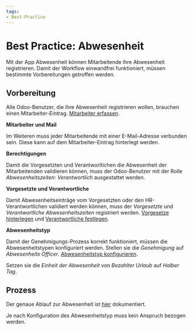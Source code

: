 ```yaml
---
tags:
- Best-Practice
---
```

# Best Practice: Abwesenheit

Mit der App Abwesenheit können Mitarbeitende ihre Abwesenheit registrieren. Damit der Workflow einwandfrei funktioniert, müssen bestimmte Vorbereitungen getroffen werden.

## Vorbereitung

Alle Odoo-Benutzer, die ihre Abwesenheit registrieren wollen, brauchen einen Mitarbeiter-Eintrag. [Mitarbeiter erfassen](Personal.md#Mitarbeiter%20erfassen).

**Mitarbeiter und Mail**

Im Weiteren muss jeder Mitarbeitende mit einer E-Mail-Adresse verbunden sein. Diese kann auf dem Mitarbeiter-Eintrag hinterlegt werden.

**Berechtigungen**

Damit die Vorgesetzten und Verantworltichen die Abwesenheit der Mitarbeitenden validieren können, muss der Odoo-Benutzer mit der Rolle *Abwesenheitszeiten: Verantwortlich* ausgestattet werden.

**Vorgesetzte und Verantwortliche**

Damit Abwesenheitseinträge vom Vorgesetzten oder den HR-Verantwortlichen validiert werden können, muss der *Vorgesetzte* und *Verantwortliche Abwesenheitszeiten* registriert werden. [Vorgesetze hinterlegen](Personal.md#Vorgesetze%20hinterlegen) und [Verantwortliche festlegen](Abwesenheitszeiten.md#Verantwortliche%20festlegen).

**Abwesenheitstyp**

Damit der Genehmigungs-Prozess korrekt funktioniert, müssen die Abwesenheitstypen konfiguriert werden. Stellen sie die *Genehmigung* auf *Abwesenheits Officer*. [Abwesenheitstyp konfigurieren](Abwesenheitszeiten.md#Abwesenheitstyp%20konfigurieren).

Setzen sie die *Einheit der Abwesenheit* von *Bezahlter Urlaub* auf *Halber Tag*.

## Prozess

Der genaue Ablauf zur Abwesenheit ist [hier](Prozess-Abwesenheit.md) dokumentiert.

Je nach Konfiguration des Abwesenheitstyp muss kein Anspruch bezogen werden.
